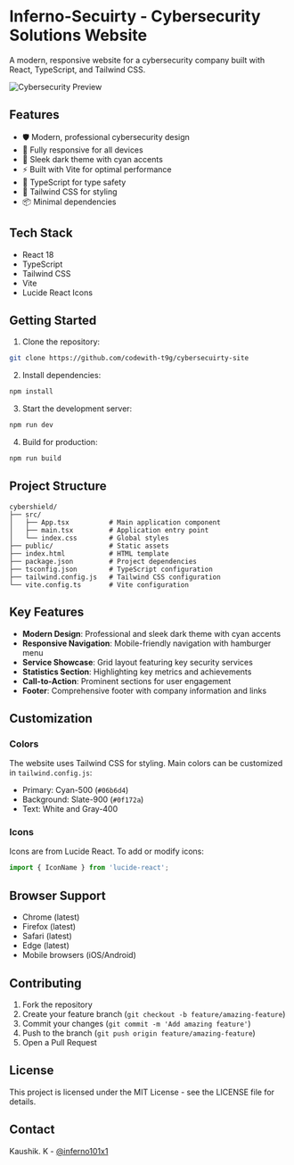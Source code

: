 # Inferno-Secuirty - Cybersecurity Solutions Website

A modern, responsive website for a cybersecurity company built with React, TypeScript, and Tailwind CSS.

![Cybersecurity Preview](https://images.unsplash.com/photo-1550751827-4bd374c3f58b?auto=format&fit=crop&q=80&w=800&h=400)

## Features

- 🛡️ Modern, professional cybersecurity design
- 📱 Fully responsive for all devices
- 🎨 Sleek dark theme with cyan accents
- ⚡ Built with Vite for optimal performance
- 🎯 TypeScript for type safety
- 🎨 Tailwind CSS for styling
- 📦 Minimal dependencies

## Tech Stack

- React 18
- TypeScript
- Tailwind CSS
- Vite
- Lucide React Icons

## Getting Started

1. Clone the repository:
```bash
git clone https://github.com/codewith-t9g/cybersecuirty-site
```

2. Install dependencies:
```bash
npm install
```

3. Start the development server:
```bash
npm run dev
```

4. Build for production:
```bash
npm run build
```

## Project Structure

```
cybershield/
├── src/
│   ├── App.tsx          # Main application component
│   ├── main.tsx         # Application entry point
│   └── index.css        # Global styles
├── public/              # Static assets
├── index.html           # HTML template
├── package.json         # Project dependencies
├── tsconfig.json        # TypeScript configuration
├── tailwind.config.js   # Tailwind CSS configuration
└── vite.config.ts       # Vite configuration
```

## Key Features

- **Modern Design**: Professional and sleek dark theme with cyan accents
- **Responsive Navigation**: Mobile-friendly navigation with hamburger menu
- **Service Showcase**: Grid layout featuring key security services
- **Statistics Section**: Highlighting key metrics and achievements
- **Call-to-Action**: Prominent sections for user engagement
- **Footer**: Comprehensive footer with company information and links

## Customization

### Colors
The website uses Tailwind CSS for styling. Main colors can be customized in `tailwind.config.js`:
- Primary: Cyan-500 (`#06b6d4`)
- Background: Slate-900 (`#0f172a`)
- Text: White and Gray-400

### Icons
Icons are from Lucide React. To add or modify icons:
```typescript
import { IconName } from 'lucide-react';
```

## Browser Support

- Chrome (latest)
- Firefox (latest)
- Safari (latest)
- Edge (latest)
- Mobile browsers (iOS/Android)

## Contributing

1. Fork the repository
2. Create your feature branch (`git checkout -b feature/amazing-feature`)
3. Commit your changes (`git commit -m 'Add amazing feature'`)
4. Push to the branch (`git push origin feature/amazing-feature`)
5. Open a Pull Request

## License

This project is licensed under the MIT License - see the LICENSE file for details.

## Contact

Kaushik. K - [@inferno101x1](https://x.com/inferno101x1)

